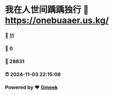 # 我在人世间踽踽独行 :link: https://onebuaaer.us.kg/ 
### :page_facing_up: [11](https://onebuaaer.us.kg//tag.html) 
### :speech_balloon: 0 
### :hibiscus: 28831 
### :alarm_clock: 2024-11-03 22:15:06 
### Powered by :heart: [Gmeek](https://github.com/Meekdai/Gmeek)
